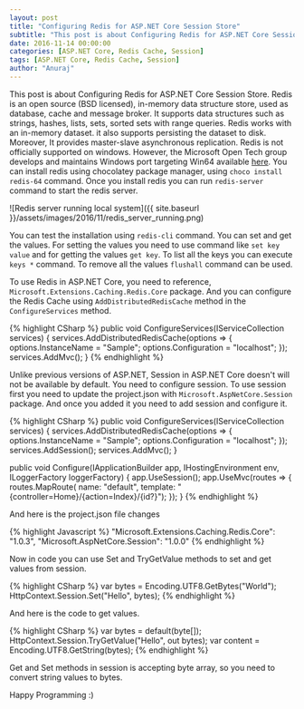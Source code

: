 ```yaml
---
layout: post
title: "Configuring Redis for ASP.NET Core Session Store"
subtitle: "This post is about Configuring Redis for ASP.NET Core Session Store. Redis is an open source (BSD licensed), in-memory data structure store, used as database, cache and message broker. It supports data structures such as strings, hashes, lists, sets, sorted sets with range queries. Redis works with an in-memory dataset. it also supports persisting the dataset to disk. Moreover, It provides master-slave asynchronous replication."
date: 2016-11-14 00:00:00
categories: [ASP.NET Core, Redis Cache, Session]
tags: [ASP.NET Core, Redis Cache, Session]
author: "Anuraj"
---
```

This post is about Configuring Redis for ASP.NET Core Session Store. Redis is an open source (BSD licensed), in-memory data structure store, used as database, cache and message broker. It supports data structures such as strings, hashes, lists, sets, sorted sets with range queries. Redis works with an in-memory dataset. it also supports persisting the dataset to disk. Moreover, It provides master-slave asynchronous replication. Redis is not officially supported on windows. However, the Microsoft Open Tech group develops and maintains Windows port targeting Win64 available [here](https://github.com/MSOpenTech/redis). You can install redis using chocolatey package manager, using `choco install redis-64` command. Once you install redis you can run `redis-server` command to start the redis server.

![Redis server running local system]({{ site.baseurl }}/assets/images/2016/11/redis_server_running.png)

You can test the installation using `redis-cli` command. You can set and get the values. For setting the values you need to use command like `set key value` and for getting the values `get key`. To list all the keys you can execute `keys *` command. To remove all the values `flushall` command can be used.

To use Redis in ASP.NET Core, you need to reference, `Microsoft.Extensions.Caching.Redis.Core` package. And you can configure the Redis Cache using `AddDistributedRedisCache` method in the `ConfigureServices` method.

{% highlight CSharp %}
public void ConfigureServices(IServiceCollection services)
{
    services.AddDistributedRedisCache(options =>
    {
        options.InstanceName = "Sample";
        options.Configuration = "localhost";
    });
    services.AddMvc();
}
{% endhighlight %}

Unlike previous versions of ASP.NET, Session in ASP.NET Core doesn't will not be available by default. You need to configure session. To use session first you need to update the project.json with `Microsoft.AspNetCore.Session` package. And once you added it you need to add session and configure it.

{% highlight CSharp %}
public void ConfigureServices(IServiceCollection services)
{
    services.AddDistributedRedisCache(options =>
    {
        options.InstanceName = "Sample";
        options.Configuration = "localhost";
    });
    services.AddSession();
    services.AddMvc();
}

public void Configure(IApplicationBuilder app, 
    IHostingEnvironment env, ILoggerFactory loggerFactory)
{
    app.UseSession();
    app.UseMvc(routes =>
    {
        routes.MapRoute(
            name: "default",
            template: "{controller=Home}/{action=Index}/{id?}");
    });
}
{% endhighlight %}

And here is the project.json file changes

{% highlight Javascript %}
"Microsoft.Extensions.Caching.Redis.Core": "1.0.3",
"Microsoft.AspNetCore.Session": "1.0.0"
{% endhighlight %}

Now in code you can use Set and TryGetValue methods to set and get values from session.

{% highlight CSharp %}
var bytes = Encoding.UTF8.GetBytes("World");
HttpContext.Session.Set("Hello", bytes);
{% endhighlight %}

And here is the code to get values.

{% highlight CSharp %}
var bytes = default(byte[]);
HttpContext.Session.TryGetValue("Hello", out bytes);
var content = Encoding.UTF8.GetString(bytes);
{% endhighlight %}

Get and Set methods in session is accepting byte array, so you need to convert string values to bytes.

Happy Programming :)